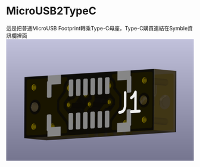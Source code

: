# MicroUSB2TypeC
這是把普通MicroUSB Footprint轉乘Type-C母座，Type-C購買連結在Symble資訊欄裡面
![](2023-04-05%2023.16.29.png)
